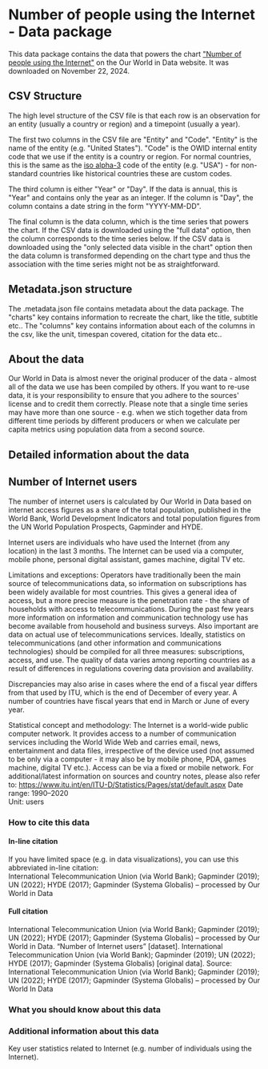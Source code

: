 # Number of people using the Internet - Data package

This data package contains the data that powers the chart ["Number of people using the Internet"](https://ourworldindata.org/grapher/number-of-internet-users?v=1&csvType=full&useColumnShortNames=false) on the Our World in Data website. It was downloaded on November 22, 2024.

## CSV Structure

The high level structure of the CSV file is that each row is an observation for an entity (usually a country or region) and a timepoint (usually a year).

The first two columns in the CSV file are "Entity" and "Code". "Entity" is the name of the entity (e.g. "United States"). "Code" is the OWID internal entity code that we use if the entity is a country or region. For normal countries, this is the same as the [iso alpha-3](https://en.wikipedia.org/wiki/ISO_3166-1_alpha-3) code of the entity (e.g. "USA") - for non-standard countries like historical countries these are custom codes.

The third column is either "Year" or "Day". If the data is annual, this is "Year" and contains only the year as an integer. If the column is "Day", the column contains a date string in the form "YYYY-MM-DD".

The final column is the data column, which is the time series that powers the chart. If the CSV data is downloaded using the "full data" option, then the column corresponds to the time series below. If the CSV data is downloaded using the "only selected data visible in the chart" option then the data column is transformed depending on the chart type and thus the association with the time series might not be as straightforward.

## Metadata.json structure

The .metadata.json file contains metadata about the data package. The "charts" key contains information to recreate the chart, like the title, subtitle etc.. The "columns" key contains information about each of the columns in the csv, like the unit, timespan covered, citation for the data etc..

## About the data

Our World in Data is almost never the original producer of the data - almost all of the data we use has been compiled by others. If you want to re-use data, it is your responsibility to ensure that you adhere to the sources' license and to credit them correctly. Please note that a single time series may have more than one source - e.g. when we stich together data from different time periods by different producers or when we calculate per capita metrics using population data from a second source.

## Detailed information about the data


## Number of Internet users
The number of internet users is calculated by Our World in Data based on internet access figures as a share of the total population, published in the World Bank, World Development Indicators and total population figures from the UN World Population Prospects, Gapminder and HYDE.

Internet users are individuals who have used the Internet (from any location) in the last 3 months. The Internet can be used via a computer, mobile phone, personal digital assistant, games machine, digital TV etc.

Limitations and exceptions: Operators have traditionally been the main source of telecommunications data, so information on subscriptions has been widely available for most countries. This gives a general idea of access, but a more precise measure is the penetration rate - the share of households with access to telecommunications. During the past few years more information on information and communication technology use has become available from household and business surveys. Also important are data on actual use of telecommunications services. Ideally, statistics on telecommunications (and other information and communications technologies) should be compiled for all three measures: subscriptions, access, and use. The quality of data varies among reporting countries as a result of differences in regulations covering data provision and availability.

Discrepancies may also arise in cases where the end of a fiscal year differs from that used by ITU, which is the end of December of every year. A number of countries have fiscal years that end in March or June of every year.

Statistical concept and methodology: The Internet is a world-wide public computer network. It provides access to a number of communication services including the World Wide Web and carries email, news, entertainment and data files, irrespective of the device used (not assumed to be only via a computer - it may also be by mobile phone, PDA, games machine, digital TV etc.). Access can be via a fixed or mobile network. For additional/latest information on sources and country notes, please also refer to: https://www.itu.int/en/ITU-D/Statistics/Pages/stat/default.aspx
Date range: 1990–2020  
Unit: users  


### How to cite this data

#### In-line citation
If you have limited space (e.g. in data visualizations), you can use this abbreviated in-line citation:  
International Telecommunication Union (via World Bank); Gapminder (2019); UN (2022); HYDE (2017); Gapminder (Systema Globalis) – processed by Our World in Data

#### Full citation
International Telecommunication Union (via World Bank); Gapminder (2019); UN (2022); HYDE (2017); Gapminder (Systema Globalis) – processed by Our World in Data. “Number of Internet users” [dataset]. International Telecommunication Union (via World Bank); Gapminder (2019); UN (2022); HYDE (2017); Gapminder (Systema Globalis) [original data].
Source: International Telecommunication Union (via World Bank); Gapminder (2019); UN (2022); HYDE (2017); Gapminder (Systema Globalis) – processed by Our World In Data

### What you should know about this data

### Additional information about this data
Key user statistics related to Internet (e.g. number of individuals using the Internet).


    